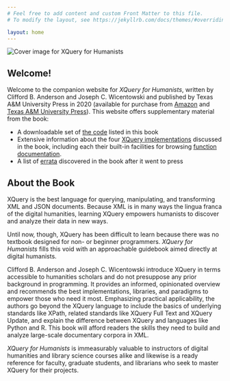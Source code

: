 ```yaml
---
# Feel free to add content and custom Front Matter to this file.
# To modify the layout, see https://jekyllrb.com/docs/themes/#overriding-theme-defaults

layout: home
---
```


![Cover image for XQuery for Humanists](https://texas-am.imgix.net/covers/9781623498290.jpg?auto=format&h=300)

## Welcome!

Welcome to the companion website for _XQuery for Humanists_, written by Clifford B. Anderson and Joseph C. Wicentowski and published by Texas A&M University Press in 2020 (available for purchase from [Amazon](https://www.amazon.com/dp/1623498295) and [Texas A&M University Press](https://www.tamupress.com/book/9781623498290/xquery-for-humanists/)). This website offers supplementary material from the book:

- A downloadable set of [the code](code/) listed in this book
- Extensive information about the four [XQuery implementations](implementations/) discussed in the book, including each their built-in facilities for browsing [function documentation](function-documentation/).
- A list of [errata](errata/) discovered in the book after it went to press

## About the Book

XQuery is the best language for querying, manipulating, and transforming XML and JSON documents. Because XML is in many ways the lingua franca of the digital humanities, learning XQuery empowers humanists to discover and analyze their data in new ways.

Until now, though, XQuery has been difficult to learn because there was no textbook designed for non- or beginner programmers. _XQuery for Humanists_ fills this void with an approachable guidebook aimed directly at digital humanists.

Clifford B. Anderson and Joseph C. Wicentowski introduce XQuery in terms accessible to humanities scholars and do not presuppose any prior background in programming. It provides an informed, opinionated overview and recommends the best implementations, libraries, and paradigms to empower those who need it most. Emphasizing practical applicability, the authors go beyond the XQuery language to include the basics of underlying standards like XPath, related standards like XQuery Full Text and XQuery Update, and explain the difference between XQuery and languages like Python and R. This book will afford readers the skills they need to build and analyze large-scale documentary corpora in XML. 

_XQuery for Humanists_ is immeasurably valuable to instructors of digital humanities and library science courses alike and likewise is a ready reference for faculty, graduate students, and librarians who seek to master XQuery for their projects.